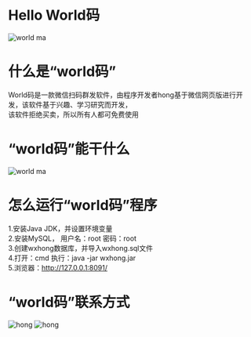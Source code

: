 # Hello World码

![world ma](https://github.com/shuicheng/worldma/raw/master/img/5.PNG)  


# 什么是“world码”
World码是一款微信扫码群发软件，由程序开发者hong基于微信网页版进行开发，该软件基于兴趣、学习研究而开发，<br />
该软件拒绝买卖，所以所有人都可免费使用


# “world码”能干什么

![world ma](https://github.com/shuicheng/worldma/raw/master/img/6.PNG)  


# 怎么运行“world码”程序

1.安装Java JDK，并设置环境变量<br />
2.安装MySQL， 用户名：root  密码：root<br />
3.创建wxhong数据库，并导入wxhong.sql文件<br />
4.打开：cmd  执行：java -jar wxhong.jar<br />
5.浏览器：http://127.0.0.1:8091/


# “world码”联系方式

![hong](https://github.com/shuicheng/worldma/raw/master/img/hong.jpg)
![hong](https://github.com/shuicheng/worldma/raw/master/img/worldma.jpg)  
